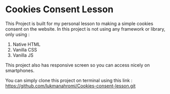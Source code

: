 # Cookies Consent Lesson

This Project is built for my personal lesson to making a simple cookies consent on the website. In this project is not using any framework or library, only using :

1. Native HTML
2. Vanilla CSS
3. Vanilla JS

This project also has responsive screen so you can access nicely on smartphones.

You can simply clone this project on terminal using this link :
https://github.com/lukmanahromi/Cookies-consent-lesson.git
